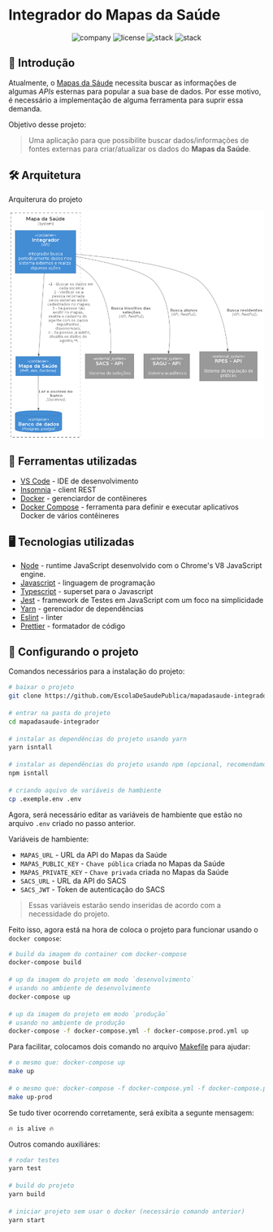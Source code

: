 # Integrador do Mapas da Saúde

<p align="center">
    <img alt="company" src="https://img.shields.io/static/v1?label=company&message=ESP&color=13ad47&labelColor=0A1033">
    <img alt="license" src="https://img.shields.io/static/v1?label=license&message=GPL&color=13ad47&labelColor=0A1033">
    <img alt="stack" src="https://img.shields.io/static/v1?label=stack&message=node&color=13ad47&labelColor=0A1033">
    <img alt="stack" src="https://img.shields.io/static/v1?label=stack&message=typescript&color=3178c6&labelColor=0A1033">
</p>

## 📄 Introdução

Atualmente, o [Mapas da Sáude](https://link) necessita buscar as informações de algumas _APIs_ esternas para popular a sua base de dados. Por esse motivo, é necessário a implementação de alguma ferramenta para suprir essa demanda.

Objetivo desse projeto:

> Uma aplicação para que possibilite buscar dados/informações de fontes externas para criar/atualizar os dados do **Mapas da Saúde**.

## 🛠️ Arquitetura

Arquiterura do projeto

![cover](.github/arquitetura.png?style=flat)

## 🧰 Ferramentas utilizadas

- [VS Code](https://code.visualstudio.com/) - IDE de desenvolvimento
- [Insomnia](https://insomnia.rest/) - client REST
- [Docker](https://www.docker.com/) - gerenciardor de contêineres
- [Docker Compose](https://docs.docker.com/compose/) - ferramenta para definir e executar aplicativos Docker de vários contêineres

## 🖥 Tecnologias utilizadas

- [Node](https://nodejs.org/en/) - runtime JavaScript desenvolvido com o Chrome's V8 JavaScript engine.
- [Javascript](https://developer.mozilla.org/pt-BR/docs/Web/JavaScript) - linguagem de programação
- [Typescript](https://www.typescriptlang.org/) - superset para o Javascript
- [Jest](https://jestjs.io/pt-BR/) - framework de Testes em JavaScript com um foco na simplicidade
- [Yarn](https://classic.yarnpkg.com/en/) - gerenciador de dependências
- [Eslint](https://eslint.org/) - linter
- [Prettier](https://prettier.io/) - formatador de código

## 🔧 Configurando o projeto

Comandos necessários para a instalação do projeto:

```bash
# baixar o projeto
git clone https://github.com/EscolaDeSaudePublica/mapadasaude-integrador.git

# entrar na pasta do projeto
cd mapadasaude-integrador

# instalar as dependências do projeto usando yarn
yarn isntall

# instalar as dependências do projeto usando npm (opcional, recomendamos usar o yarn)
npm isntall

# criando aquivo de variáveis de hambiente
cp .exemple.env .env
```

Agora, será necessário editar as variáveis de hambiente que estão no arquivo `.env` criado no passo anterior.

Variáveis de hambiente:

- `MAPAS_URL` - URL da API do Mapas da Saúde
- `MAPAS_PUBLIC_KEY` - `Chave pública` criada no Mapas da Saúde
- `MAPAS_PRIVATE_KEY` - `Chave privada` criada no Mapas da Saúde
- `SACS_URL` - URL da API do SACS
- `SACS_JWT` - Token de autenticação do SACS

> Essas variáveis estarão sendo inseridas de acordo com a necessidade do projeto.

Feito isso, agora está na hora de coloca o projeto para funcionar usando o `docker compose`:

```bash
# build da imagem do container com docker-compose
docker-compose build

# up da imagem do projeto em modo `desenvolvimento`
# usando no ambiente de desenvolvimento
docker-compose up

# up da imagem do projeto em modo `produção`
# usando no ambiente de produção
docker-compose -f docker-compose.yml -f docker-compose.prod.yml up
```

Para facilitar, colocamos dois comando no arquivo [Makefile](.Makefile) para ajudar:

```bash
# o mesmo que: docker-compose up
make up

# o mesmo que: docker-compose -f docker-compose.yml -f docker-compose.prod.yml up
make up-prod

```

Se tudo tiver ocorrendo corretamente, será exibita a segunte mensagem:

```bash
🔥 is alive 🔥
```

Outros comando auxiliáres:

```bash
# rodar testes
yarn test

# build do projeto
yarn build

# iniciar projeto sem usar o docker (necessário comando anterior)
yarn start

```
